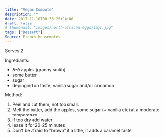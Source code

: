 ```yaml
---
title: "Vegan Compote"
description: ""
date: 2017-12-10T08:33:25+10:00
draft: false
# thumbnail: "images/north-african-eggs/img1.jpg"
tags: ["Dessert"]
Source: French housemates
---
```


Serves 2

Ingrediants:

- 8-9 apples (granny smith)
- some butter
- sugar
- depingind on taste, vanilla sugar and/or cinnamon

Method:

1. Peel and cut them, not too small.
1. Melt the butter, add the apples, some sugar (+ vanilla etc) at a moderate temperature
1. if too dry add water
1. lease it for 20-25 minutes
1. Don't be afraid to "brown" it a little, it adds a caramel taste
